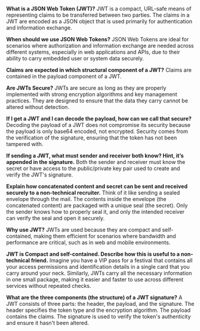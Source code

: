 **What is a JSON Web Token (JWT)?**
JWT is a compact, URL-safe means of representing claims to be transferred between two parties. The claims in a JWT are encoded as a JSON object that is used primarily for authentication and information exchange.

**When should we use JSON Web Tokens?**
JSON Web Tokens are ideal for scenarios where authorization and information exchange are needed across different systems, especially in web applications and APIs, due to their ability to carry embedded user or system data securely.

**Claims are expected in which structural component of a JWT?**
Claims are contained in the payload component of a JWT.

**Are JWTs Secure?**
JWTs are secure as long as they are properly implemented with strong encryption algorithms and key management practices. They are designed to ensure that the data they carry cannot be altered without detection.

**If I get a JWT and I can decode the payload, how can we call that secure?**
Decoding the payload of a JWT does not compromise its security because the payload is only base64 encoded, not encrypted. Security comes from the verification of the signature, ensuring that the token has not been tampered with.

**If sending a JWT, what must sender and receiver both know? Hint, it’s appended in the signature.**
Both the sender and receiver must know the secret or have access to the public/private key pair used to create and verify the JWT's signature.

**Explain how concatenated content and secret can be sent and received securely to a non-technical recruiter.**
Think of it like sending a sealed envelope through the mail. The contents inside the envelope (the concatenated content) are packaged with a unique seal (the secret). Only the sender knows how to properly seal it, and only the intended receiver can verify the seal and open it securely.

**Why use JWT?**
JWTs are used because they are compact and self-contained, making them efficient for scenarios where bandwidth and performance are critical, such as in web and mobile environments.

**JWT is Compact and self-contained. Describe how this is useful to a non-technical friend.**
Imagine you have a VIP pass for a festival that contains all your access permissions and identification details in a single card that you carry around your neck. Similarly, JWTs carry all the necessary information in one small package, making it easier and faster to use across different services without repeated checks.

**What are the three components (the structure) of a JWT signature?**
A JWT consists of three parts: the header, the payload, and the signature. The header specifies the token type and the encryption algorithm. The payload contains the claims. The signature is used to verify the token's authenticity and ensure it hasn't been altered.